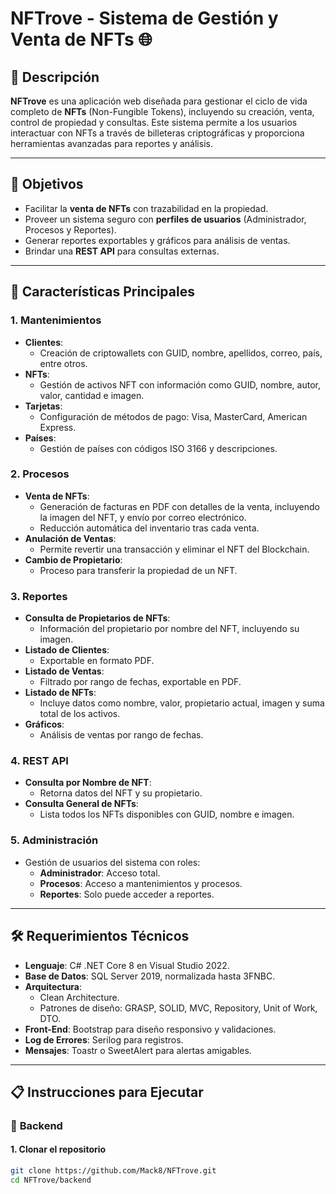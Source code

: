 # NFTrove - Sistema de Gestión y Venta de NFTs 🌐

## 📖 **Descripción**
**NFTrove** es una aplicación web diseñada para gestionar el ciclo de vida completo de **NFTs** (Non-Fungible Tokens), incluyendo su creación, venta, control de propiedad y consultas. Este sistema permite a los usuarios interactuar con NFTs a través de billeteras criptográficas y proporciona herramientas avanzadas para reportes y análisis.

---

## 🎯 **Objetivos**
- Facilitar la **venta de NFTs** con trazabilidad en la propiedad.
- Proveer un sistema seguro con **perfiles de usuarios** (Administrador, Procesos y Reportes).
- Generar reportes exportables y gráficos para análisis de ventas.
- Brindar una **REST API** para consultas externas.

---

## 🚀 **Características Principales**
### 1. **Mantenimientos**
- **Clientes**:
  - Creación de criptowallets con GUID, nombre, apellidos, correo, país, entre otros.
- **NFTs**:
  - Gestión de activos NFT con información como GUID, nombre, autor, valor, cantidad e imagen.
- **Tarjetas**:
  - Configuración de métodos de pago: Visa, MasterCard, American Express.
- **Países**:
  - Gestión de países con códigos ISO 3166 y descripciones.

### 2. **Procesos**
- **Venta de NFTs**:
  - Generación de facturas en PDF con detalles de la venta, incluyendo la imagen del NFT, y envío por correo electrónico.
  - Reducción automática del inventario tras cada venta.
- **Anulación de Ventas**:
  - Permite revertir una transacción y eliminar el NFT del Blockchain.
- **Cambio de Propietario**:
  - Proceso para transferir la propiedad de un NFT.

### 3. **Reportes**
- **Consulta de Propietarios de NFTs**:
  - Información del propietario por nombre del NFT, incluyendo su imagen.
- **Listado de Clientes**:
  - Exportable en formato PDF.
- **Listado de Ventas**:
  - Filtrado por rango de fechas, exportable en PDF.
- **Listado de NFTs**:
  - Incluye datos como nombre, valor, propietario actual, imagen y suma total de los activos.
- **Gráficos**:
  - Análisis de ventas por rango de fechas.

### 4. **REST API**
- **Consulta por Nombre de NFT**:
  - Retorna datos del NFT y su propietario.
- **Consulta General de NFTs**:
  - Lista todos los NFTs disponibles con GUID, nombre e imagen.

### 5. **Administración**
- Gestión de usuarios del sistema con roles:
  - **Administrador**: Acceso total.
  - **Procesos**: Acceso a mantenimientos y procesos.
  - **Reportes**: Solo puede acceder a reportes.

---

## 🛠️ **Requerimientos Técnicos**
- **Lenguaje**: C# .NET Core 8 en Visual Studio 2022.
- **Base de Datos**: SQL Server 2019, normalizada hasta 3FNBC.
- **Arquitectura**:
  - Clean Architecture.
  - Patrones de diseño: GRASP, SOLID, MVC, Repository, Unit of Work, DTO.
- **Front-End**: Bootstrap para diseño responsivo y validaciones.
- **Log de Errores**: Serilog para registros.
- **Mensajes**: Toastr o SweetAlert para alertas amigables.

---

## 📋 **Instrucciones para Ejecutar**

### 🚀 **Backend**

#### 1. **Clonar el repositorio**
```bash
git clone https://github.com/Mack8/NFTrove.git
cd NFTrove/backend

```
